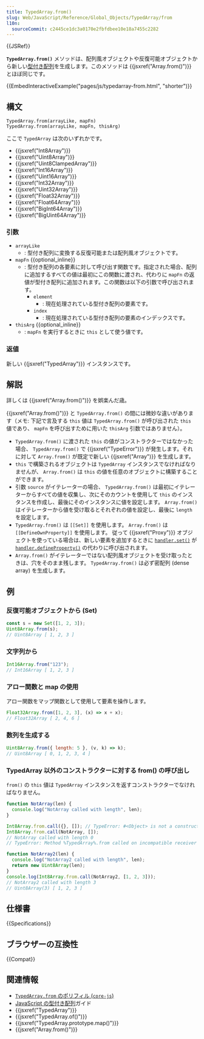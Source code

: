 ```yaml
---
title: TypedArray.from()
slug: Web/JavaScript/Reference/Global_Objects/TypedArray/from
l10n:
  sourceCommit: c2445ce1dc3a0170e2fbfdbee10e18a7455c2282
---
```


{{JSRef}}

**`TypedArray.from()`** メソッドは、配列風オブジェクトや反復可能オブジェクトから新しい[型付き配列](/ja/docs/Web/JavaScript/Reference/Global_Objects/TypedArray#typedarray_オブジェクト)を生成します。このメソッドは {{jsxref("Array.from()")}} とほぼ同じです。

{{EmbedInteractiveExample("pages/js/typedarray-from.html", "shorter")}}

## 構文

```js-nolint
TypedArray.from(arrayLike, mapFn)
TypedArray.from(arrayLike, mapFn, thisArg)
```

ここで `TypedArray` は次のいずれかです。

- {{jsxref("Int8Array")}}
- {{jsxref("Uint8Array")}}
- {{jsxref("Uint8ClampedArray")}}
- {{jsxref("Int16Array")}}
- {{jsxref("Uint16Array")}}
- {{jsxref("Int32Array")}}
- {{jsxref("Uint32Array")}}
- {{jsxref("Float32Array")}}
- {{jsxref("Float64Array")}}
- {{jsxref("BigInt64Array")}}
- {{jsxref("BigUint64Array")}}

### 引数

- `arrayLike`
  - : 型付き配列に変換する反復可能または配列風オブジェクトです。
- `mapFn` {{optional_inline}}
  - : 型付き配列の各要素に対して呼び出す関数です。指定された場合、配列に追加するすべての値は最初にこの関数に渡され、代わりに `mapFn` の返値が型付き配列に追加されます。この関数は以下の引数で呼び出されます。
    - `element`
      - : 現在処理されている型付き配列の要素です。
    - `index`
      - : 現在処理されている型付き配列の要素のインデックスです。
- `thisArg` {{optional_inline}}
  - : `mapFn` を実行するときに `this` として使う値です。

### 返値

新しい {{jsxref("TypedArray")}} インスタンスです。

## 解説

詳しくは {{jsxref("Array.from()")}} を娯楽んだ歳。

{{jsxref("Array.from()")}} と `TypedArray.from()` の間には微妙な違いがあります（メモ: 下記で言及する `this` 値は `TypedArray.from()` が呼び出された `this` 値であり、 `mapFn` を呼び出すために用いた `thisArg` 引数ではありません）。

- `TypedArray.from()` に渡された `this` の値がコンストラクターではなかった場合、 `TypedArray.from()` で {{jsxref("TypeError")}} が発生します。それに対して `Array.from()` が既定で新しい {{jsxref("Array")}} を生成します。
- `this` で構築されるオブジェクトは `TypedArray` インスタンスでなければなりませんが、 `Array.from()` は `this` の値を任意のオブジェクトに構築することができます。
- 引数 `source` がイテレーターの場合、 `TypedArray.from()` は最初にイテレーターからすべての値を収集し、次にそのカウントを使用して `this` のインスタンスを作成し、最後にそのインスタンスに値を設定します。 `Array.from()` はイテレーターから値を受け取るとそれぞれの値を設定し、最後に `length` を設定します。
- `TypedArray.from()` は `[[Set]]` を使用します。 `Array.from()` は `[[DefineOwnProperty]]` を使用します。 従って {{jsxref("Proxy")}} オブジェクトを使っている場合は、新しい要素を追加するときに [`handler.set()`](/ja/docs/Web/JavaScript/Reference/Global_Objects/Proxy/Proxy/set) が [`handler.defineProperty()`](/ja/docs/Web/JavaScript/Reference/Global_Objects/Proxy/Proxy/defineProperty) の代わりに呼び出されます。
- `Array.from()` がイテレーターではない配列風オブジェクトを受け取ったときは、穴をそのまま残します。 `TypedArray.from()` は必ず密配列 (dense array) を生成します。

## 例

### 反復可能オブジェクトから (Set)

```js
const s = new Set([1, 2, 3]);
Uint8Array.from(s);
// Uint8Array [ 1, 2, 3 ]
```

### 文字列から

```js
Int16Array.from("123");
// Int16Array [ 1, 2, 3 ]
```

### アロー関数と map の使用

アロー関数をマップ関数として使用して要素を操作します。

```js
Float32Array.from([1, 2, 3], (x) => x + x);
// Float32Array [ 2, 4, 6 ]
```

### 数列を生成する

```js
Uint8Array.from({ length: 5 }, (v, k) => k);
// Uint8Array [ 0, 1, 2, 3, 4 ]
```

### TypedArray 以外のコンストラクターに対する from() の呼び出し

`from()` の `this` 値は `TypedArray` インスタンスを返すコンストラクターでなければなりません。

```js
function NotArray(len) {
  console.log("NotArray called with length", len);
}

Int8Array.from.call({}, []); // TypeError: #<Object> is not a constructor
Int8Array.from.call(NotArray, []);
// NotArray called with length 0
// TypeError: Method %TypedArray%.from called on incompatible receiver #<NotArray>
```

```js
function NotArray2(len) {
  console.log("NotArray2 called with length", len);
  return new Uint8Array(len);
}
console.log(Int8Array.from.call(NotArray2, [1, 2, 3]));
// NotArray2 called with length 3
// Uint8Array(3) [ 1, 2, 3 ]
```

## 仕様書

{{Specifications}}

## ブラウザーの互換性

{{Compat}}

## 関連情報

- [`TypedArray.from` のポリフィル (`core-js`)](https://github.com/zloirock/core-js#ecmascript-typed-arrays)
- [JavaScript の型付き配列](/ja/docs/Web/JavaScript/Guide/Typed_arrays)ガイド
- {{jsxref("TypedArray")}}
- {{jsxref("TypedArray.of()")}}
- {{jsxref("TypedArray.prototype.map()")}}
- {{jsxref("Array.from()")}}
